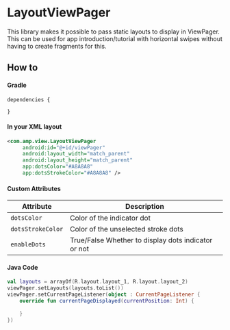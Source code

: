 # LayoutViewPager
This library makes it possible to pass static layouts to display in ViewPager. This can be used for app introduction/tutorial with
horizontal swipes without having to create fragments for this.

## How to 
#### Gradle
```Gradle
dependencies {
    
}
```

#### In your XML layout
```Xml
<com.amp.view.LayoutViewPager
     android:id="@+id/viewPager"
     android:layout_width="match_parent"
     android:layout_height="match_parent"
     app:dotsColor="#A8A8A8"
     app:dotsStrokeColor="#A8A8A8" />
```

#### Custom Attributes
| Attribute | Description |
| --- | --- |
|`dotsColor`|Color of the indicator dot|
|`dotsStrokeColor`|Color of the unselected stroke dots|
|`enableDots`|True/False Whether to display dots indicator or not|

#### Java Code
```kotlin
val layouts = arrayOf(R.layout.layout_1, R.layout.layout_2)
viewPager.setLayouts(layouts.toList())
viewPager.setCurrentPageListener(object : CurrentPageListener {
    override fun currentPageDisplayed(currentPosition: Int) {
       
    }
})
```